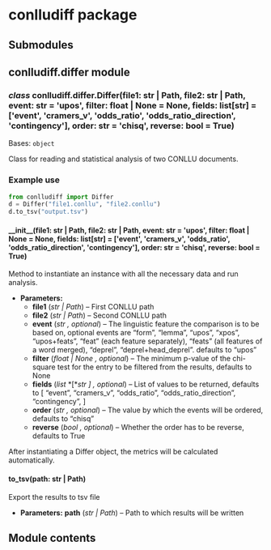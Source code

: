 # conlludiff package

## Submodules

## conlludiff.differ module

### *class* conlludiff.differ.Differ(file1: str | Path, file2: str | Path, event: str = 'upos', filter: float | None = None, fields: list[str] = ['event', 'cramers_v', 'odds_ratio', 'odds_ratio_direction', 'contingency'], order: str = 'chisq', reverse: bool = True)

Bases: `object`

Class for reading and statistical analysis of two
CONLLU documents.

### Example use

```python
from conlludiff import Differ
d = Differ("file1.conllu", "file2.conllu")
d.to_tsv("output.tsv")
```

#### \_\_init_\_(file1: str | Path, file2: str | Path, event: str = 'upos', filter: float | None = None, fields: list[str] = ['event', 'cramers_v', 'odds_ratio', 'odds_ratio_direction', 'contingency'], order: str = 'chisq', reverse: bool = True)

Method to instantiate an instance with all the necessary data and run analysis.

* **Parameters:**
  * **file1** (*str* *|* *Path*) – First CONLLU path
  * **file2** (*str* *|* *Path*) – Second CONLLU path
  * **event** (*str* *,* *optional*) – The linguistic feature the comparison is to be based on, optional events are “form”, “lemma”, “upos”, “xpos”, “upos+feats”, “feat” (each feature separately), “feats” (all features of a word merged), “deprel”, “deprel+head_deprel”. defaults to “upos”
  * **filter** (*float* *|* *None* *,* *optional*) – The minimum p-value of the chi-square test for the entry to be filtered from the results, defaults to None
  * **fields** (*list* *[**str* *]* *,* *optional*) – List of values to be returned, defaults to [ “event”, “cramers_v”, “odds_ratio”, “odds_ratio_direction”, “contingency”, ]
  * **order** (*str* *,* *optional*) – The value by which the events will be ordered, defaults to “chisq”
  * **reverse** (*bool* *,* *optional*) – Whether the order has to be reverse, defaults to True

After instantiating a Differ object, the metrics will be calculated automatically.

#### to_tsv(path: str | Path)

Export the results to tsv file

* **Parameters:**
  **path** (*str* *|* *Path*) – Path to which results will be written

## Module contents
